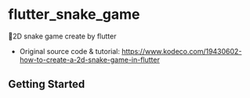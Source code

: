 # flutter_snake_game

🐍2D snake game create by flutter
- Original source code & tutorial: https://www.kodeco.com/19430602-how-to-create-a-2d-snake-game-in-flutter
## Getting Started
